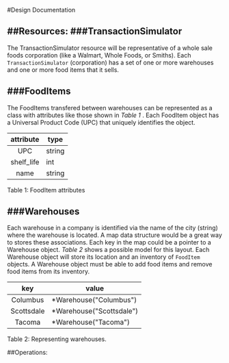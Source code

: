#Design Documentation


##Resources:
###TransactionSimulator
-----------------------
The TransactionSimulator resource will be representative of a whole sale foods
corporation (like a Walmart, Whole Foods, or Smiths). Each `TransactionSimulator` (corporation) has a set of one or more warehouses and one or more food items that it sells.

###FoodItems
------------
The FoodItems transfered between warehouses can be represented as a class with attributes like those shown in *Table 1* . Each FoodItem object has a Universal Product Code (UPC) that uniquely identifies the object.

|  attribute | type                  |
|:----------:|-----------------------|
| UPC        | string                |
| shelf_life | int                   |
| name       | string |
Table 1: FoodItem attributes

###Warehouses
-------------
Each warehouse in a company is identified via the name of the city (string) where the warehouse is located. A map data structure would be a great way to stores these associations. Each key in the map could be a pointer to a Warehouse object. *Table 2* shows a possible model for this layout. Each Warehouse object will store its location and an inventory of `FoodItem` objects. A Warehouse object must be able to add food items and remove food items from its inventory.

|     key    | value                     |
|:----------:|---------------------------|
| Columbus   | *Warehouse("Columbus")   |
| Scottsdale | *Warehouse("Scottsdale") |
| Tacoma     | *Warehouse("Tacoma")     |
Table 2: Representing warehouses.

##Operations:
